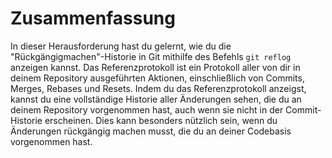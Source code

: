 # Zusammenfassung

In dieser Herausforderung hast du gelernt, wie du die "Rückgängigmachen"-Historie in Git mithilfe des Befehls `git reflog` anzeigen kannst. Das Referenzprotokoll ist ein Protokoll aller von dir in deinem Repository ausgeführten Aktionen, einschließlich von Commits, Merges, Rebases und Resets. Indem du das Referenzprotokoll anzeigst, kannst du eine vollständige Historie aller Änderungen sehen, die du an deinem Repository vorgenommen hast, auch wenn sie nicht in der Commit-Historie erscheinen. Dies kann besonders nützlich sein, wenn du Änderungen rückgängig machen musst, die du an deiner Codebasis vorgenommen hast.
